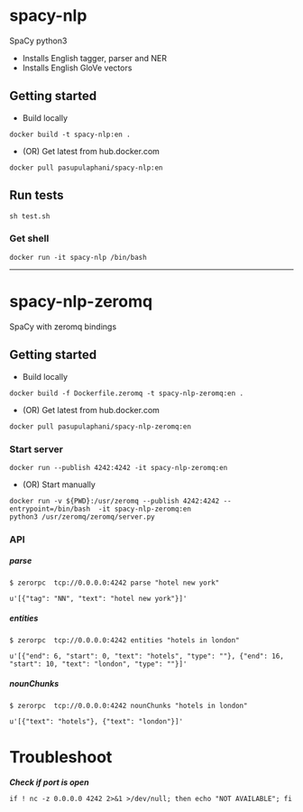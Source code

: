 # spacy-nlp

SpaCy python3

- Installs English tagger, parser and NER
- Installs English GloVe vectors

## Getting started

- Build locally

```
docker build -t spacy-nlp:en .
```

- (OR) Get latest from hub.docker.com

```
docker pull pasupulaphani/spacy-nlp:en
```

## Run tests

```
sh test.sh
```

### Get shell

```
docker run -it spacy-nlp /bin/bash
```

-------------------------------------

# spacy-nlp-zeromq

SpaCy with zeromq bindings

## Getting started

- Build locally

```
docker build -f Dockerfile.zeromq -t spacy-nlp-zeromq:en .
```
- (OR) Get latest from hub.docker.com

```
docker pull pasupulaphani/spacy-nlp-zeromq:en
```


### Start server

```
docker run --publish 4242:4242 -it spacy-nlp-zeromq:en
```
- (OR) Start manually

```
docker run -v ${PWD}:/usr/zeromq --publish 4242:4242 --entrypoint=/bin/bash  -it spacy-nlp-zeromq:en
python3 /usr/zeromq/zeromq/server.py
```


### API

##### parse
```
$ zerorpc  tcp://0.0.0.0:4242 parse "hotel new york"

u'[{"tag": "NN", "text": "hotel new york"}]'
```

##### entities
```
$ zerorpc  tcp://0.0.0.0:4242 entities "hotels in london"

u'[{"end": 6, "start": 0, "text": "hotels", "type": ""}, {"end": 16, "start": 10, "text": "london", "type": ""}]'
```


##### nounChunks
```
$ zerorpc  tcp://0.0.0.0:4242 nounChunks "hotels in london"

u'[{"text": "hotels"}, {"text": "london"}]'
```


# Troubleshoot


***Check if port is open***

```
if ! nc -z 0.0.0.0 4242 2>&1 >/dev/null; then echo "NOT AVAILABLE"; fi
```
